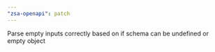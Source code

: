```yaml
---
"zsa-openapi": patch
---
```


Parse empty inputs correctly based on if schema can be undefined or empty object
